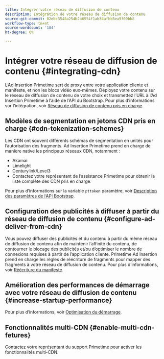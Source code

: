 ```yaml
---
title: Intégrer votre réseau de diffusion de contenu
description: Intégration de votre réseau de diffusion de contenu
source-git-commit: 02ebc3548a254b2a6554f1ab34afbb3ea5f09bb8
workflow-type: tm+mt
source-wordcount: '184'
ht-degree: 0%

---
```


# Intégrer votre réseau de diffusion de contenu {#integrating-cdn}

L’Ad Insertion Primetime sert de proxy entre votre application cliente et manifeste, et non les blocs vidéo eux-mêmes. Déployez votre contenu sur le réseau de diffusion de contenu de votre choix et transmettez l’URL à l’Ad Insertion Primetime à l’aide de l’API du Bootstrap. Pour plus d’informations sur l’intégration, voir [Réseau de diffusion de contenu pris en charge](/help/primetime-ad-insertion/technical-reference/supported-cdns.md).

## Modèles de segmentation en jetons CDN pris en charge {#cdn-tokenization-schemes}

Les CDN ont souvent différents schémas de segmentation en unités pour l’autorisation des fragments. Ad Insertion Primetime prend en charge de manière native les principaux réseaux CDN, notamment :

* Akamai
* Limelight
* Centurylink/Level3
* Contactez votre représentant de l’assistance Primetime pour obtenir la liste complète des CDN pris en charge.

Pour plus d’informations sur la variable `pttoken` paramètre, voir [Description des paramètres de l’API Bootstrap](/help/primetime-ad-insertion/technical-reference/bootstrap-api.md#parameter-description).

## Configuration des publicités à diffuser à partir du réseau de diffusion de contenu {#configure-ad-deliver-from-cdn}

Vous pouvez diffuser des publicités et du contenu à partir du même réseau de diffusion de contenu afin de maintenir l’affinité du contenu, de contourner le blocage des publicités et/ou d’optimiser le nombre de connexions requises à partir de l’application cliente. Primetime Ad Insertion prend en charge les règles de réécriture de fragments pour mapper des fragments à votre réseau de diffusion de contenu. Pour plus d’informations, voir [Réécriture du manifeste](/help/primetime-ad-insertion/technical-reference/manifest-rewriting.md).

## Amélioration des performances de démarrage avec votre réseau de diffusion de contenu {#increase-startup-performance}

Pour plus d’informations, voir [Optimisation du démarrage](/help/primetime-ad-insertion/best-practices/optimize-video-startup-time.md).

## Fonctionnalités multi-CDN {#enable-multi-cdn-fetures}

Contactez votre représentant du support Primetime pour activer les fonctionnalités multi-CDN.
